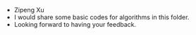 - Zipeng Xu
- I would share some basic codes for algorithms in this folder.
- Looking forward to having your feedback.
